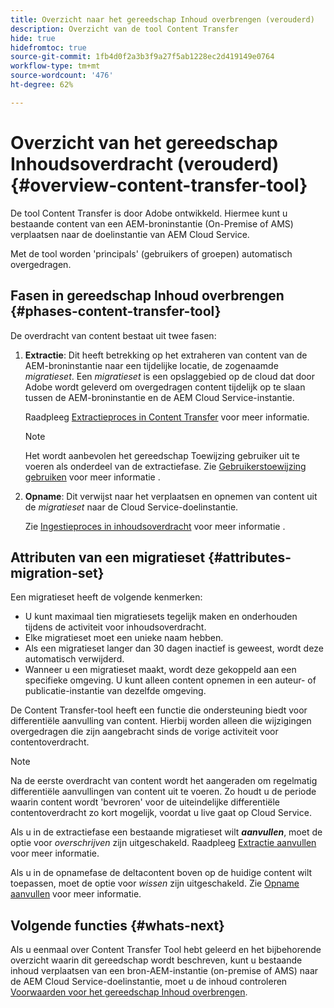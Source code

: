 ```yaml
---
title: Overzicht naar het gereedschap Inhoud overbrengen (verouderd)
description: Overzicht van de tool Content Transfer
hide: true
hidefromtoc: true
source-git-commit: 1fb4d0f2a3b3f9a27f5ab1228ec2d419149e0764
workflow-type: tm+mt
source-wordcount: '476'
ht-degree: 62%

---
```


# Overzicht van het gereedschap Inhoudsoverdracht (verouderd) {#overview-content-transfer-tool}

De tool Content Transfer is door Adobe ontwikkeld. Hiermee kunt u bestaande content van een AEM-broninstantie (On-Premise of AMS) verplaatsen naar de doelinstantie van AEM Cloud Service.

Met de tool worden &#39;principals&#39; (gebruikers of groepen) automatisch overgedragen.

## Fasen in gereedschap Inhoud overbrengen {#phases-content-transfer-tool}

De overdracht van content bestaat uit twee fasen:

1. **Extractie**: Dit heeft betrekking op het extraheren van content van de AEM-broninstantie naar een tijdelijke locatie, de zogenaamde *migratieset*. Een *migratieset* is een opslaggebied op de cloud dat door Adobe wordt geleverd om overgedragen content tijdelijk op te slaan tussen de AEM-broninstantie en de AEM Cloud Service-instantie.

   Raadpleeg [Extractieproces in Content Transfer](https://experienceleague.adobe.com/docs/experience-manager-cloud-service/moving/cloud-migration/content-transfer-tool/extracting-content.html) voor meer informatie.

   >[!NOTE]
   > Het wordt aanbevolen het gereedschap Toewijzing gebruiker uit te voeren als onderdeel van de extractiefase. Zie [Gebruikerstoewijzing gebruiken](https://experienceleague.adobe.com/docs/experience-manager-cloud-service/moving/cloud-migration/content-transfer-tool/user-mapping-tool/using-user-mapping-tool.html) voor meer informatie .

1. **Opname**: Dit verwijst naar het verplaatsen en opnemen van content uit de *migratieset* naar de Cloud Service-doelinstantie.

   Zie [Ingestieproces in inhoudsoverdracht](https://experienceleague.adobe.com/docs/experience-manager-cloud-service/moving/cloud-migration/content-transfer-tool/ingesting-content.html) voor meer informatie .

## Attributen van een migratieset {#attributes-migration-set}

Een migratieset heeft de volgende kenmerken:

* U kunt maximaal tien migratiesets tegelijk maken en onderhouden tijdens de activiteit voor inhoudsoverdracht.
* Elke migratieset moet een unieke naam hebben.
* Als een migratieset langer dan 30 dagen inactief is geweest, wordt deze automatisch verwijderd.
* Wanneer u een migratieset maakt, wordt deze gekoppeld aan een specifieke omgeving. U kunt alleen content opnemen in een auteur- of publicatie-instantie van dezelfde omgeving.


De Content Transfer-tool heeft een functie die ondersteuning biedt voor differentiële aanvulling van content. Hierbij worden alleen die wijzigingen overgedragen die zijn aangebracht sinds de vorige activiteit voor contentoverdracht.

>[!NOTE]
>Na de eerste overdracht van content wordt het aangeraden om regelmatig differentiële aanvullingen van content uit te voeren. Zo houdt u de periode waarin content wordt &#39;bevroren&#39; voor de uiteindelijke differentiële contentoverdracht zo kort mogelijk, voordat u live gaat op Cloud Service.

Als u in de extractiefase een bestaande migratieset wilt ***aanvullen***, moet de optie voor *overschrijven* zijn uitgeschakeld. Raadpleeg [Extractie aanvullen](https://experienceleague.adobe.com/docs/experience-manager-cloud-service/moving/cloud-migration/content-transfer-tool/extracting-content.html?lang=en#top-up-extraction-process) voor meer informatie.

Als u in de opnamefase de deltacontent boven op de huidige content wilt toepassen, moet de optie voor *wissen* zijn uitgeschakeld. Zie [Opname aanvullen](https://experienceleague.adobe.com/docs/experience-manager-cloud-service/moving/cloud-migration/content-transfer-tool/ingesting-content.html?lang=en#top-up-ingestion-process) voor meer informatie.

## Volgende functies {#whats-next}

Als u eenmaal over Content Transfer Tool hebt geleerd en het bijbehorende overzicht waarin dit gereedschap wordt beschreven, kunt u bestaande inhoud verplaatsen van een bron-AEM-instantie (on-premise of AMS) naar de AEM Cloud Service-doelinstantie, moet u de inhoud controleren [Voorwaarden voor het gereedschap Inhoud overbrengen](https://experienceleague.adobe.com/docs/experience-manager-cloud-service/moving/cloud-migration/content-transfer-tool/prerequisites-content-transfer-tool.html?lang=en).
